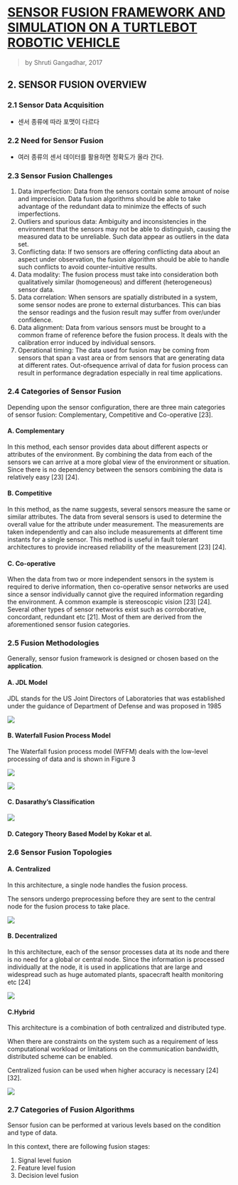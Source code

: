 # [SENSOR FUSION FRAMEWORK AND SIMULATION ON A TURTLEBOT ROBOTIC VEHICLE](https://webpages.uncc.edu/~jmconrad/GradStudents/Thesis_Gangadhar.pdf)

> by Shruti Gangadhar, 2017



## 2. SENSOR FUSION OVERVIEW

### 2.1 Sensor Data Acquisition

- 센서 종류에 따라 포맷이 다르다

### 2.2 Need for Sensor Fusion

- 여러 종류의 센서 데이터를 활용하면 정확도가 올라 간다. 

### 2.3 Sensor Fusion Challenges

1. Data imperfection: Data from the sensors contain some amount of noise and
imprecision. Data fusion algorithms should be able to take advantage of the
redundant data to minimize the effects of such imperfections. 
2. Outliers and spurious data: Ambiguity and inconsistencies in the environment that
the sensors may not be able to distinguish, causing the measured data to be
unreliable. Such data appear as outliers in the data set.
3. Conflicting data: If two sensors are offering conflicting data about an aspect under
observation, the fusion algorithm should be able to handle such conflicts to avoid
counter-intuitive results.
4. Data modality: The fusion process must take into consideration both qualitatively
similar (homogeneous) and different (heterogeneous) sensor data.
5. Data correlation: When sensors are spatially distributed in a system, some sensor
nodes are prone to external disturbances. This can bias the sensor readings and the
fusion result may suffer from over/under confidence.
6. Data alignment: Data from various sensors must be brought to a common frame
of reference before the fusion process. It deals with the calibration error induced
by individual sensors.
7. Operational timing: The data used for fusion may be coming from sensors that
span a vast area or from sensors that are generating data at different rates. Out-ofsequence
arrival of data for fusion process can result in performance degradation
especially in real time applications. 

### 2.4 Categories of Sensor Fusion

Depending upon the sensor configuration, there are three main categories of sensor fusion: Complementary, Competitive and Co-operative [23]. 

#### A. Complementary

In this method, each sensor provides data about different aspects
or attributes of the environment. By combining the data from each of the sensors
we can arrive at a more global view of the environment or situation. Since there is
no dependency between the sensors combining the data is relatively easy [23]
[24].

#### B. Competitive

In this method, as the name suggests, several sensors measure the
same or similar attributes. The data from several sensors is used to determine the
overall value for the attribute under measurement. The measurements are taken
independently and can also include measurements at different time instants for a
single sensor. This method is useful in fault tolerant architectures to provide
increased reliability of the measurement [23] [24].


#### C. Co-operative

When the data from two or more independent sensors in the system
is required to derive information, then co-operative sensor networks are used
since a sensor individually cannot give the required information regarding the
environment. A common example is stereoscopic vision [23] [24].
Several other types of sensor networks exist such as corroborative, concordant,
redundant etc [21]. Most of them are derived from the aforementioned sensor fusion
categories.


### 2.5 Fusion Methodologies

Generally, sensor fusion framework is designed or chosen based on the **application**.

#### A. JDL Model

JDL stands for the US Joint Directors of Laboratories that was established under the guidance of Department of Defense and was proposed in 1985

![](https://i.imgur.com/2lQLGgP.png)

#### B. Waterfall Fusion Process Model

The Waterfall fusion process model (WFFM) deals with the low-level processing of data and is shown in Figure 3

![](https://i.imgur.com/1H06K6G.png)

![](https://i.imgur.com/kNFU47S.png)

#### C. Dasarathy’s Classification

![](https://i.imgur.com/3izVMEM.png)


#### D. Category Theory Based Model by Kokar et al. 


### 2.6 Sensor Fusion Topologies

#### A. Centralized

In this architecture, a single node handles the fusion process. 

The sensors undergo preprocessing before they are sent to the central node for the fusion process to take place. 


![](https://i.imgur.com/YEpNck2.png)

#### B. Decentralized

In this architecture, each of the sensor processes data at its node and there is no need for a global or central node. Since the information is processed individually at the node, it is used in applications that are large and widespread such as huge automated plants, spacecraft health monitoring etc [24]

![](https://i.imgur.com/3GE6t1z.png)


#### C.Hybrid

This architecture is a combination of both centralized and distributed type. 

When there are constraints on the system such as a requirement of less computational workload or limitations on the communication bandwidth, distributed scheme can be enabled.

Centralized fusion can be used when higher accuracy is necessary [24] [32].

![](https://i.imgur.com/MxRes6b.png)

### 2.7 Categories of Fusion Algorithms


Sensor fusion can be performed at various levels based on the condition and type of data.

In this context, there are following fusion stages:
1. Signal level fusion
2. Feature level fusion
3. Decision level fusion










